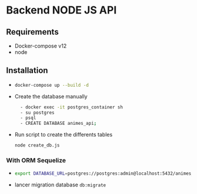 # Backend NODE JS API 

## Requirements 
- Docker-compose v12
- node


## Installation 
-
  ````bash 
  docker-compose up --build -d 
  ````
- Create the database manually
    ````bash
      - docker exec -it postgres_container sh
      - su postgres 
      - psql
      - CREATE DATABASE animes_api;
    ````
- Run script to create the differents tables 
  ````bash
  node create_db.js
  ````
### With ORM Sequelize
-
  ````bash
  export DATABASE_URL=postgres://postgres:admin@localhost:5432/animes_api
  ````
- lancer migration database ```` db:migrate ````

